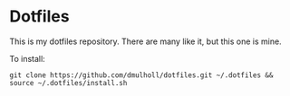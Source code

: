 # Dotfiles

This is my dotfiles repository. There are many like it, but this one is mine.

To install:

    git clone https://github.com/dmulholl/dotfiles.git ~/.dotfiles && source ~/.dotfiles/install.sh

